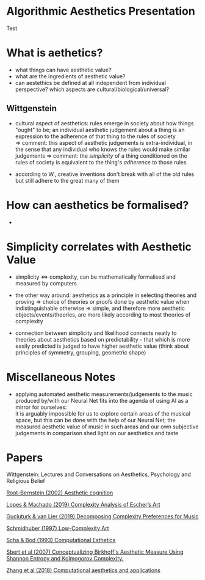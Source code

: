 # Algorithmic Aesthetics Presentation

Test

# What is aethetics?

 - what things can have aesthetic value?
 - what are the ingredients of aesthetic value?
 - can aestethics be defined at all independent from individual perspective? which aspects are cultural/biological/universal?

## Wittgenstein

 - cultural aspect of aesthetics: rules emerge in society about how things "ought" to be; an individual aesthetic judgement about a thing is an expression to the adherence of that thing to the rules of society <br>
 => comment: this aspect of aesthetic judgements is extra-individual, in the sense that any individual who knows the rules would make similar judgements
 => comment: the _simplicity_ of a thing conditioned on the rules of society is equivalent to the thing's _adherence_ to those rules

 - according to W., creative inventions don't break with all of the old rules but still adhere to the great many of them


# How can aesthetics be formalised?

 - 
 
 
 
# Simplicity correlates with Aesthetic Value

 - simplicity <=> complexity, can be mathematically formalised and measured by computers
 
 - the other way around: aesthetics as a principle in selecting theories and proving 
    => choice of theories or proofs done by aesthetic value when indistinguishable otherwise 
    => simple, and therefore more aesthetic objects/events/theories, are more likely according to most theories of complexity
    
 - connection between simplicity and likelihood connects neatly to theories about aesthetics based on predictability - that which is more easily
 predicted is judged to have higher aesthetic value (think about principles of symmetry, grouping, geometric shape)
 
 

# Miscellaneous Notes

 - applying automated aesthetic measurements/judgements to the music produced by/with our Neural Net fits into the agenda of using AI as a mirror for ourselves: <br>
   it is arguably impossible for us to explore certain areas of the musical space, but this can be done with the help of our Neural Net; the measured aesthetic value of music in such areas and our own subjective judgements in comparison shed light on our aesthetics and taste 


# Papers

Wittgenstein: Lectures and Conversations on Aesthetics, Psychology and Religious Belief

[Root-Bernstein (2002) Aesthetic cognition](https://www.tandfonline.com/doi/pdf/10.1080/02698590120118837?casa_token=nCwE7JTHehIAAAAA%3ABJ2R18heLYCmz81awLugrNfWeiezkTlxhHZXDyJ_AeH_76tR5WPxtTitM0ww_UaiksO_3fuO81_tew&)

[Lopes & Machado (2019) Complexity Analysis of Escher’s Art](file:///home/valentin/Downloads/entropy-21-00553-v2.pdf)

[Gucluturk & van Lier (2019) Decomposing Complexity Preferences for Music](https://www.frontiersin.org/articles/10.3389/fpsyg.2019.00674/full#B36)

[Schmidhuber (1997) Low-Complexity Art](https://www.jstor.org/stable/1576418)

[Scha & Bod (1993) Computational Esthetics](http://www.remkoscha.nl/compestE.html)

[Sbert et al (2007) Conceptualizing Birkhoff's Aesthetic Measure Using Shannon Entropy and Kolmogorov Complexity.](https://www.researchgate.net/publication/220795251_Conceptualizing_Birkhoff's_Aesthetic_Measure_Using_Shannon_Entropy_and_Kolmogorov_Complexity)

[Zhang et al (2018) Computational aesthetics and applications](https://link.springer.com/article/10.1186/s42492-018-0006-1)

